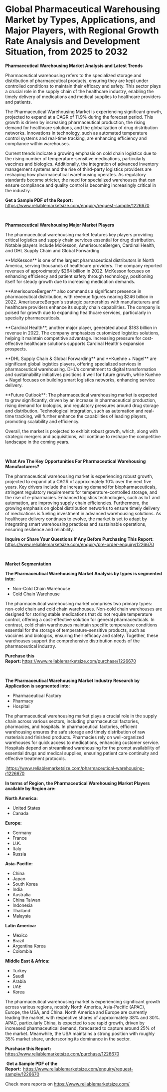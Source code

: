 <p><h1>Global Pharmaceutical Warehousing Market by Types, Applications, and Major Players, with Regional Growth Rate Analysis and Development Situation, from 2025 to 2032</h1></p><p><strong>Pharmaceutical Warehousing Market Analysis and Latest Trends</strong></p>
<p><p>Pharmaceutical warehousing refers to the specialized storage and distribution of pharmaceutical products, ensuring they are kept under controlled conditions to maintain their efficacy and safety. This sector plays a crucial role in the supply chain of the healthcare industry, enabling the timely delivery of medications and medical supplies to healthcare providers and patients.</p><p>The Pharmaceutical Warehousing Market is experiencing significant growth, projected to expand at a CAGR of 11.9% during the forecast period. This growth is driven by increasing pharmaceutical production, the rising demand for healthcare solutions, and the globalization of drug distribution networks. Innovations in technology, such as automated temperature control systems and real-time tracking, are enhancing efficiency and compliance within warehouses.</p><p>Current trends indicate a growing emphasis on cold chain logistics due to the rising number of temperature-sensitive medications, particularly vaccines and biologics. Additionally, the integration of advanced inventory management systems and the rise of third-party logistics providers are reshaping how pharmaceutical warehousing operates. As regulatory standards become stricter, the need for specialized warehouses that can ensure compliance and quality control is becoming increasingly critical in the industry.</p></p>
<p><strong>Get a Sample PDF of the Report:&nbsp;</strong> <a href="https://www.reliablemarketsize.com/enquiry/request-sample/1226670?utm_campaign=1743&utm_medium=2&utm_source=Github&utm_content=ia&utm_term=03032025&utm_id=pharmaceutical-warehousing">https://www.reliablemarketsize.com/enquiry/request-sample/1226670</a></p>
<p>&nbsp;</p>
<p><strong>Pharmaceutical Warehousing Major Market Players</strong></p>
<p><p>The pharmaceutical warehousing market features key players providing critical logistics and supply chain services essential for drug distribution. Notable players include McKesson, AmerisourceBergen, Cardinal Health, and DHL Supply Chain and Global Forwarding.</p><p>**McKesson** is one of the largest pharmaceutical distributors in North America, serving thousands of healthcare providers. The company reported revenues of approximately $264 billion in 2022. McKesson focuses on enhancing efficiency and patient safety through technology, positioning itself for steady growth due to increasing medication demands.</p><p>**AmerisourceBergen** also commands a significant presence in pharmaceutical distribution, with revenue figures nearing $246 billion in 2022. AmerisourceBergen's strategic partnerships with manufacturers and healthcare providers enhance its supply chain capabilities. The company is poised for growth due to expanding healthcare services, particularly in specialty pharmaceuticals.</p><p>**Cardinal Health**, another major player, generated about $183 billion in revenue in 2022. The company emphasizes customized logistics solutions, helping it maintain competitive advantage. Increasing pressure for cost-effective healthcare solutions supports Cardinal Health's expansion prospects.</p><p>**DHL Supply Chain & Global Forwarding** and **Kuehne + Nagel** are significant global logistics players, offering specialized services in pharmaceutical warehousing. DHL’s commitment to digital transformation and sustainability initiatives positions it well for future growth, while Kuehne + Nagel focuses on building smart logistics networks, enhancing service delivery.</p><p>**Future Outlook**: The pharmaceutical warehousing market is expected to grow significantly, driven by an increase in pharmaceutical production, rising demand for biologics, and regulatory pressures around drug storage and distribution. Technological integration, such as automation and real-time tracking, will further enhance the capabilities of leading players, promoting scalability and efficiency.</p><p>Overall, the market is projected to exhibit robust growth, which, along with strategic mergers and acquisitions, will continue to reshape the competitive landscape in the coming years.</p></p>
<p>&nbsp;</p>
<p><strong>What Are The Key Opportunities For Pharmaceutical Warehousing Manufacturers?</strong></p>
<p><p>The pharmaceutical warehousing market is experiencing robust growth, projected to expand at a CAGR of approximately 10% over the next five years. Key drivers include the increasing demand for biopharmaceuticals, stringent regulatory requirements for temperature-controlled storage, and the rise of e-pharmacies. Enhanced logistics technologies, such as IoT and automation, are improving supply chain efficiencies. Furthermore, the growing emphasis on global distribution networks to ensure timely delivery of medications is fueling investment in advanced warehousing solutions. As healthcare delivery continues to evolve, the market is set to adapt by integrating smart warehousing practices and sustainable operations, ensuring resilience and reliability.</p></p>
<p><strong>Inquire or Share Your Questions If Any Before Purchasing This Report:</strong> <a href="https://www.reliablemarketsize.com/enquiry/pre-order-enquiry/1226670?utm_campaign=1743&utm_medium=2&utm_source=Github&utm_content=ia&utm_term=03032025&utm_id=pharmaceutical-warehousing">https://www.reliablemarketsize.com/enquiry/pre-order-enquiry/1226670</a></p>
<p>&nbsp;</p>
<p><strong>Market Segmentation</strong></p>
<p><strong>The Pharmaceutical Warehousing Market Analysis by types is segmented into:</strong></p>
<p><ul><li>Non-Cold Chain Warehouse</li><li>Cold Chain Warehouse</li></ul></p>
<p><p>The pharmaceutical warehousing market comprises two primary types: non-cold chain and cold chain warehouses. Non-cold chain warehouses are designed for storing stable medications that do not require temperature control, offering a cost-effective solution for general pharmaceuticals. In contrast, cold chain warehouses maintain specific temperature conditions essential for the storage of temperature-sensitive products, such as vaccines and biologics, ensuring their efficacy and safety. Together, these warehouses support the comprehensive distribution needs of the pharmaceutical industry.</p></p>
<p><strong>Purchase this Report:&nbsp;</strong><a href="https://www.reliablemarketsize.com/purchase/1226670?utm_campaign=1743&utm_medium=2&utm_source=Github&utm_content=ia&utm_term=03032025&utm_id=pharmaceutical-warehousing">https://www.reliablemarketsize.com/purchase/1226670</a></p>
<p>&nbsp;</p>
<p><strong>The Pharmaceutical Warehousing Market Industry Research by Application is segmented into:</strong></p>
<p><ul><li>Pharmaceutical Factory</li><li>Pharmacy</li><li>Hospital</li></ul></p>
<p><p>The pharmaceutical warehousing market plays a crucial role in the supply chain across various sectors, including pharmaceutical factories, pharmacies, and hospitals. In pharmaceutical factories, efficient warehousing ensures the safe storage and timely distribution of raw materials and finished products. Pharmacies rely on well-organized warehouses for quick access to medications, enhancing customer service. Hospitals depend on streamlined warehousing for the prompt availability of essential drugs and medical supplies, ensuring patient care continuity and effective treatment protocols.</p></p>
<p><a href="https://www.reliablemarketsize.com/pharmaceutical-warehousing-r1226670?utm_campaign=1743&utm_medium=2&utm_source=Github&utm_content=ia&utm_term=03032025&utm_id=pharmaceutical-warehousing">&nbsp;https://www.reliablemarketsize.com/pharmaceutical-warehousing-r1226670</a></p>
<p><strong>In terms of Region, the Pharmaceutical Warehousing Market Players available by Region are:</strong></p>
<p>
    <p> <strong> North America: </strong>
        <ul>
            <li>United States</li>
            <li>Canada</li>
        </ul>
        </p> 
    <p> <strong> Europe: </strong>
        <ul>
            <li>Germany</li>
            <li>France</li>
            <li>U.K.</li>
            <li>Italy</li>
            <li>Russia</li>
        </ul>
        </p> 
    <p> <strong> Asia-Pacific: </strong>
        <ul>
            <li>China</li>
            <li>Japan</li>
            <li>South Korea</li>
            <li>India</li>
            <li>Australia</li>
            <li>China Taiwan</li>
            <li>Indonesia</li>
            <li>Thailand</li>
            <li>Malaysia</li>
        </ul>
        </p> 
    <p> <strong> Latin America: </strong>
        <ul>
            <li>Mexico</li>
            <li>Brazil</li>
            <li>Argentina Korea</li>
            <li>Colombia</li>
        </ul>
        </p> 
    <p> <strong> Middle East & Africa: </strong>
        <ul>
            <li>Turkey</li>
            <li>Saudi</li>
            <li>Arabia</li>
            <li>UAE</li>
            <li>Korea</li>
        </ul>
    </p>
    </p>
<p><p>The pharmaceutical warehousing market is experiencing significant growth across various regions, notably North America, Asia-Pacific (APAC), Europe, the USA, and China. North America and Europe are currently leading the market, with respective shares of approximately 38% and 30%. APAC, particularly China, is expected to see rapid growth, driven by increased pharmaceutical demand, forecasted to capture around 25% of the market. Meanwhile, the USA maintains a strong position with roughly 35% market share, underscoring its dominance in the sector.</p></p>
<p><strong>Purchase this Report: </strong><a href="https://www.reliablemarketsize.com/purchase/1226670?utm_campaign=1743&utm_medium=2&utm_source=Github&utm_content=ia&utm_term=03032025&utm_id=pharmaceutical-warehousing">https://www.reliablemarketsize.com/purchase/1226670</a></p>
<p>&nbsp;<strong>Get a Sample PDF of the Report:&nbsp;&nbsp;</strong><a href="https://www.reliablemarketsize.com/enquiry/request-sample/1226670?utm_campaign=1743&utm_medium=2&utm_source=Github&utm_content=ia&utm_term=03032025&utm_id=pharmaceutical-warehousing">https://www.reliablemarketsize.com/enquiry/request-sample/1226670</a></p>
<p><strong></strong></p>
<p>Check more reports on <a href="https://www.reliablemarketsize.com/?utm_campaign=1743&utm_medium=2&utm_source=Github&utm_content=ia&utm_term=03032025&utm_id=pharmaceutical-warehousing">https://www.reliablemarketsize.com/</a></p>